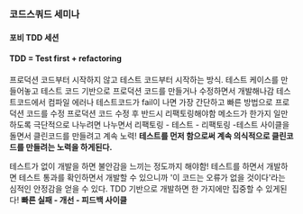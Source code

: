 ### 코드스쿼드 세미나

#### 포비 TDD 세션
#### TDD = Test first + refactoring
 프로덕션 코드부터 시작하지 않고 테스트 코드부터 시작하는 방식.
 테스트 케이스를 만들어놓고 테스트 코드 기반으로 프로덕션 코드를 만들거나 수정하면서 개발해나감
 테스트코드에서 컴파일 에러나 테스트코드가 fail이 나면 가장 간단하고 빠른 방법으로 프로덕션 코드를 수정
 프로덕션 코드 수정 후 반드시 리팩토링해야함
 메소드가 한가지 일만 하도록 극단적으로 나누려면 나누면서 리팩토링 - 테스트 - 리팩토링 -테스트 사이클을 돌면서 클린코드를 만들려고 계속 노력!
 **테스트를 먼저 함으로써 계속 의식적으로 클린코드를 만들려는 노력을 하게된다.**

테스트가 없이 개발을 하면 불안감을 느끼는 정도까지 해야함! 테스트를 하면서 개발하면 테스트 통과를 확인하면서 개발할 수 있으니까 '이 코드는 오류가 없을 것이다'라는 심적인 안정감을 얻을 수 있다.
TDD 기반으로 개발하면 한 가지에만 집중할 수 있게된다!
**빠른 실패 - 개선 - 피드백 사이클**
